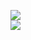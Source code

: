 [![](https://img.shields.io/badge/Made%20With-Github%20Spray-lightgrey.svg?style=for-the-badge&logo=github)](https://github.com/Annihil/github-spray#20866)  
[![](https://i.imgur.com/2DrTn0Z.gif)](https://github.com/Annihil/github-spray)